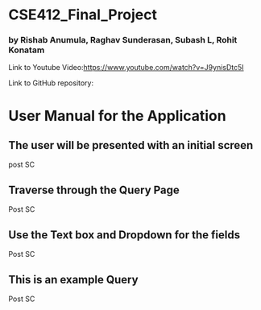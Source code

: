 # CSE412_Final_Project


### by Rishab Anumula, Raghav Sunderasan, Subash L, Rohit Konatam

Link to Youtube Video:https://www.youtube.com/watch?v=J9ynisDtc5I


Link to GitHub repository: 







# User Manual for the Application


## The user will be presented with an initial screen

post SC


## Traverse through the Query Page

Post SC

## Use the Text box and Dropdown for the fields

Post SC

## This is an example Query

Post SC



 
